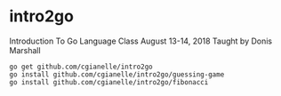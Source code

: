 # intro2go
Introduction To Go Language Class August 13-14, 2018
Taught by Donis Marshall
~~~~
go get github.com/cgianelle/intro2go
go install github.com/cgianelle/intro2go/guessing-game
go install github.com/cgianelle/intro2go/fibonacci
~~~~
